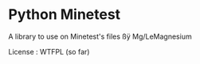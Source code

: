 Python Minetest
=================

A library to use on Minetest's files
ßÿ Mg/LeMagnesium

License : WTFPL (so far)
